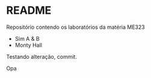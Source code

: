 # README

Repositório contendo os laboratórios da matéria ME323

- Sim A & B
- Monty Hall

Testando alteração, commit.

Opa